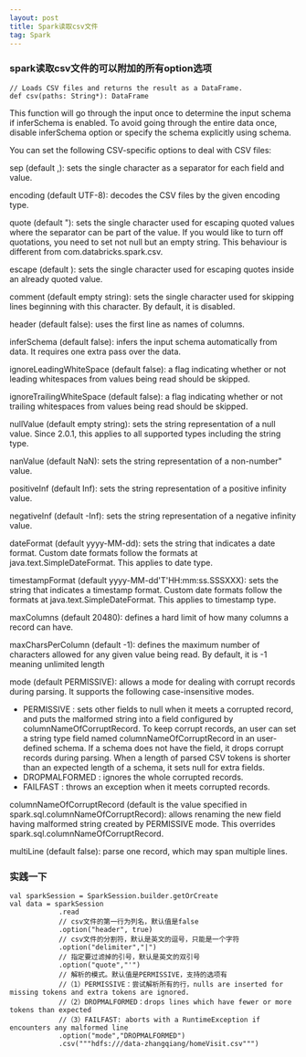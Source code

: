 ```yaml
---
layout: post
title: Spark读取csv文件
tag: Spark
---
```


### spark读取csv文件的可以附加的所有option选项
```
// Loads CSV files and returns the result as a DataFrame.
def csv(paths: String*): DataFrame
```
This function will go through the input once to determine the input schema if inferSchema is enabled. To avoid going through the entire data once, disable inferSchema option or specify the schema explicitly using schema.

You can set the following CSV-specific options to deal with CSV files:

sep (default ,): sets the single character as a separator for each field and value.

encoding (default UTF-8): decodes the CSV files by the given encoding type.

quote (default "): sets the single character used for escaping quoted values where the separator can be part of the value. If you would like to turn off quotations, you need to set not null but an empty string. This behaviour is different from com.databricks.spark.csv.

escape (default \): sets the single character used for escaping quotes inside an already quoted value.

comment (default empty string): sets the single character used for skipping lines beginning with this character. By default, it is disabled.

header (default false): uses the first line as names of columns.

inferSchema (default false): infers the input schema automatically from data. It requires one extra pass over the data.

ignoreLeadingWhiteSpace (default false): a flag indicating whether or not leading whitespaces from values being read should be skipped.

ignoreTrailingWhiteSpace (default false): a flag indicating whether or not trailing whitespaces from values being read should be skipped.

nullValue (default empty string): sets the string representation of a null value. Since 2.0.1, this applies to all supported types including the string type.

nanValue (default NaN): sets the string representation of a non-number" value.

positiveInf (default Inf): sets the string representation of a positive infinity value.

negativeInf (default -Inf): sets the string representation of a negative infinity value.

dateFormat (default yyyy-MM-dd): sets the string that indicates a date format. Custom date formats follow the formats at java.text.SimpleDateFormat. This applies to date type.

timestampFormat (default yyyy-MM-dd'T'HH:mm:ss.SSSXXX): sets the string that indicates a timestamp format. Custom date formats follow the formats at java.text.SimpleDateFormat. This applies to timestamp type.

maxColumns (default 20480): defines a hard limit of how many columns a record can have.

maxCharsPerColumn (default -1): defines the maximum number of characters allowed for any given value being read. By default, it is -1 meaning unlimited length

mode (default PERMISSIVE): allows a mode for dealing with corrupt records during parsing. It supports the following case-insensitive modes.
* PERMISSIVE : sets other fields to null when it meets a corrupted record, and puts the malformed string into a field configured by columnNameOfCorruptRecord. To keep corrupt records, an user can set a string type field named columnNameOfCorruptRecord in an user-defined schema. If a schema does not have the field, it drops corrupt records during parsing. When a length of parsed CSV tokens is shorter than an expected length of a schema, it sets null for extra fields.
* DROPMALFORMED : ignores the whole corrupted records.
* FAILFAST : throws an exception when it meets corrupted records.

columnNameOfCorruptRecord (default is the value specified in spark.sql.columnNameOfCorruptRecord): allows renaming the new field having malformed string created by PERMISSIVE mode. This overrides spark.sql.columnNameOfCorruptRecord.

multiLine (default false): parse one record, which may span multiple lines.

### 实践一下
```
val sparkSession = SparkSession.builder.getOrCreate
val data = sparkSession
            .read
            // csv文件的第一行为列名，默认值是false
            .option("header", true)
            // csv文件的分割符，默认是英文的逗号，只能是一个字符
            .option("delimiter","|")
            // 指定要过滤掉的引号，默认是英文的双引号
            .option("quote","'")
            // 解析的模式。默认值是PERMISSIVE，支持的选项有
            //（1）PERMISSIVE：尝试解析所有的行，nulls are inserted for missing tokens and extra tokens are ignored.
            //（2）DROPMALFORMED：drops lines which have fewer or more tokens than expected
            //（3）FAILFAST: aborts with a RuntimeException if encounters any malformed line
            .option("mode","DROPMALFORMED")
            .csv("""hdfs:///data-zhangqiang/homeVisit.csv""")
                              
```
    